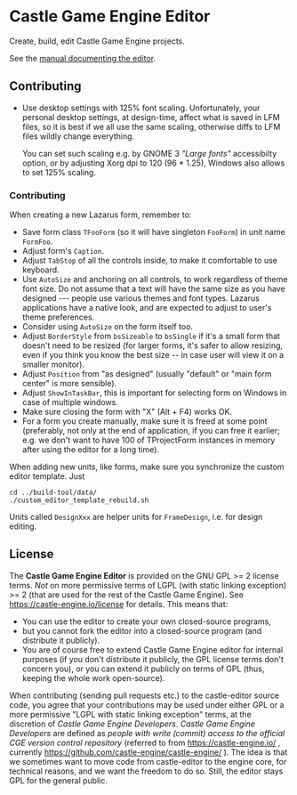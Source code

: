 # Castle Game Engine Editor

Create, build, edit Castle Game Engine projects.

See the [manual documenting the editor](https://castle-engine.io/manual_editor.php).

## Contributing

- Use desktop settings with 125% font scaling. Unfortunately, your personal desktop settings, at design-time, affect what is saved in LFM files, so it is best if we all use the same scaling, otherwise diffs to LFM files wildly change everything.

    You can set such scaling e.g. by GNOME 3 _"Large fonts"_ accessibilty option, or by adjusting Xorg dpi to 120 (96 * 1.25), Windows also allows to set 125% scaling.

### Contributing

When creating a new Lazarus form, remember to:

- Save form class `TFooForm` (so it will have singleton `FooForm`) in unit name `FormFoo`.
- Adjust form's `Caption`.
- Adjust `TabStop` of all the controls inside, to make it comfortable to use keyboard.
- Use `AutoSize` and anchoring on all controls, to work regardless of theme font size. Do not assume that a text will have the same size as you have designed --- people use various themes and font types. Lazarus applications have a native look, and are expected to adjust to user's theme preferences.
- Consider using `AutoSize` on the form itself too.
- Adjust `BorderStyle` from `bsSizeable` to `bsSingle` if it's a small form that doesn't need to be resized (for larger forms, it's safer to allow resizing, even if you think you know the best size -- in case user will view it on a smaller monitor).
- Adjust `Position` from "as designed" (usually "default" or "main form center" is more sensible).
- Adjust `ShowInTaskBar`, this is important for selecting form on Windows in case of multiple windows.
- Make sure closing the form with "X" (Alt + F4) works OK.
- For a form you create manually, make sure it is freed at some point (preferably, not only at the end of application, if you can free it earlier; e.g. we don't want to have 100 of TProjectForm instances in memory after using the editor for a long time).

When adding new units, like forms, make sure you synchronize the custom editor template. Just

```
cd ../build-tool/data/
./custom_editor_template_rebuild.sh
```

Units called `DesignXxx` are helper units for `FrameDesign`, i.e. for design editing.

## License

The **Castle Game Engine Editor** is provided on the GNU GPL >= 2 license terms.
*Not* on more permissive terms of LGPL (with static linking exception) >= 2
(that are used for the rest of the Castle Game Engine).
See https://castle-engine.io/license for details.
This means that:

- You can use the editor to create your own closed-source programs,
- but you cannot fork the editor into a closed-source program (and distribute it publicly).
- You are of course free to extend Castle Game Engine editor for internal purposes (if you don't distribute it publicly, the GPL license terms don't concern you), or you can extend it publicly on terms of GPL (thus, keeping the whole work open-source).

When contributing (sending pull requests etc.) to the castle-editor source code,
you agree that your contributions may be used under either GPL
or a more permissive "LGPL with static linking exception" terms,
at the discretion of _Castle Game Engine Developers_.
_Castle Game Engine Developers_ are defined as _people with write (commit) access
to the official CGE version control repository_
(referred to from https://castle-engine.io/ , currently
https://github.com/castle-engine/castle-engine/ ).
The idea is that we sometimes want to move code from castle-editor to
the engine core, for technical reasons, and we want the freedom to do so.
Still, the editor stays GPL for the general public.
